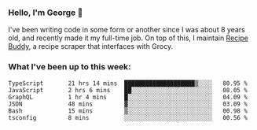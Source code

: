 ### Hello, I'm George 👋

I've been writing code in some form or another since I was about 8 years old, and recently made it my full-time job. On top of this, I maintain [Recipe Buddy](https://github.com/georgegebbett/recipe-buddy), a recipe scraper that interfaces with Grocy.  

<!--
**georgegebbett/georgegebbett** is a ✨ _special_ ✨ repository because its `README.md` (this file) appears on your GitHub profile.

Here are some ideas to get you started:

- 🔭 I’m currently working on ...
- 🌱 I’m currently learning ...
- 👯 I’m looking to collaborate on ...
- 🤔 I’m looking for help with ...
- 💬 Ask me about ...
- 📫 How to reach me: ...
- 😄 Pronouns: ...
- ⚡ Fun fact: ...
-->

### What I've been up to this week:
<!--START_SECTION:waka-->

```text
TypeScript       21 hrs 14 mins  ████████████████████▒░░░░   80.95 %
JavaScript       2 hrs 6 mins    ██░░░░░░░░░░░░░░░░░░░░░░░   08.05 %
GraphQL          1 hr 4 mins     █░░░░░░░░░░░░░░░░░░░░░░░░   04.09 %
JSON             48 mins         ▓░░░░░░░░░░░░░░░░░░░░░░░░   03.09 %
Bash             15 mins         ▒░░░░░░░░░░░░░░░░░░░░░░░░   00.98 %
tsconfig         8 mins          ░░░░░░░░░░░░░░░░░░░░░░░░░   00.56 %
```

<!--END_SECTION:waka-->
